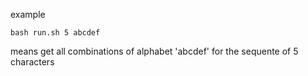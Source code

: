 example

```bash run.sh 5 abcdef```

means get all combinations of alphabet 'abcdef' for the sequente of 5 characters
